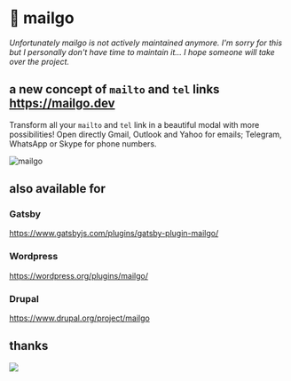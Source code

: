 # 💌 mailgo

_Unfortunately mailgo is not actively maintained anymore. I'm sorry for this but I personally don't have time to maintain it... I hope someone will take over the project._

## a new concept of `mailto` and `tel` links <https://mailgo.dev>

Transform all your `mailto` and `tel` link in a beautiful modal with more possibilities!
Open directly Gmail, Outlook and Yahoo for emails; Telegram, WhatsApp or Skype for phone numbers.

![mailgo](https://raw.githubusercontent.com/manzinello/mailgo/master/assets/img/screenshot-1.png)

## also available for

### Gatsby

<https://www.gatsbyjs.com/plugins/gatsby-plugin-mailgo/>

### Wordpress

<https://wordpress.org/plugins/mailgo/>

### Drupal

<https://www.drupal.org/project/mailgo>

## thanks

<a target="_blank" href="https://www.browserstack.com">
<img src="https://mailgo.dev/img/browserstack.png" />
</a>
